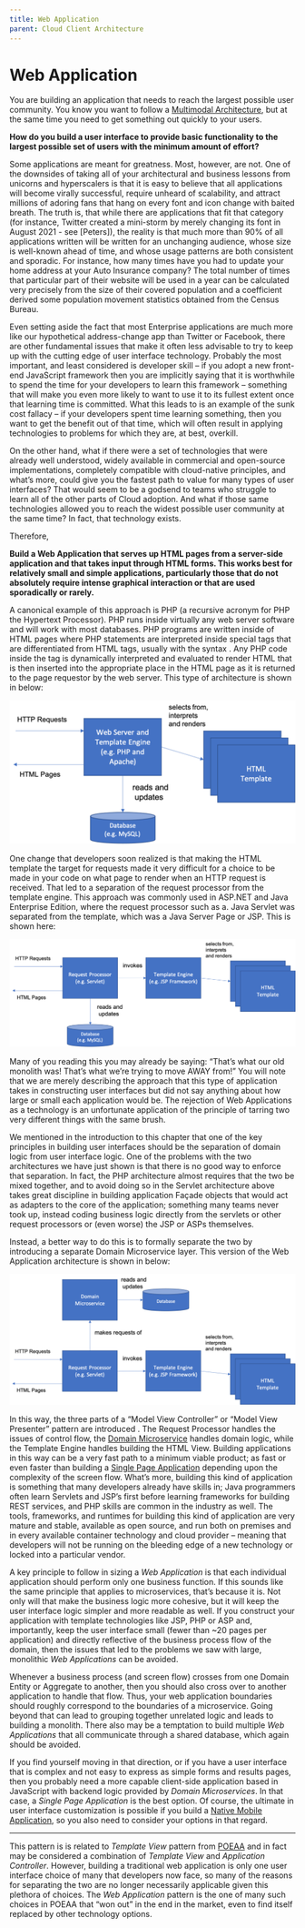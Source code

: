 ```yaml
---
title: Web Application
parent: Cloud Client Architecture
---
```

# Web Application

You are building an application that needs to reach the largest possible user community.  You know you want to follow a [Multimodal Architecture](Multimodal-Architecture.md), but at the same time you need to get something out quickly to your users.

**How do you build a user interface to provide basic functionality to the largest possible set of users with the minimum amount of effort?**

Some applications are meant for greatness.  Most, however, are not.  One of the downsides of taking all of your architectural and business lessons from unicorns and hyperscalers is that it is easy to believe that all applications will become virally successful, require unheard of scalability, and attract millions of adoring fans that hang on every font and icon change with baited breath.  The truth is, that while there are applications that fit that category (for instance, Twitter created a mini-storm by merely changing its font in August 2021 - see [Peters]), the reality is that much more than 90% of all applications written will be written for an unchanging audience, whose size is well-known ahead of time, and whose usage patterns are both consistent and sporadic.  For instance, how many times have you had to update your home address at your Auto Insurance company?  The total number of times that particular part of their website will be used in a year can be calculated very precisely from the size of their covered population and a coefficient derived some population movement statistics obtained from the Census Bureau.  

Even setting aside the fact that most Enterprise applications are much more like our hypothetical address-change app than Twitter or Facebook, there are other fundamental issues that make it often less advisable to try to keep up with the cutting edge of user interface technology.  Probably the most important, and least considered is developer skill – if you adopt a new front-end JavaScript framework then you are implicitly saying that it is worthwhile to spend the time for your developers to learn this framework – something that will make you even more likely to want to use it to its fullest extent once that learning time is committed.  What this leads to is an example of the sunk cost fallacy – if your developers spent time learning something, then you want to get the benefit out of that time, which will often result in applying technologies to problems for which they are, at best, overkill.

On the other hand, what if there were a set of technologies that were already well understood, widely available in commercial and open-source implementations, completely compatible with cloud-native principles, and what’s more, could give you the fastest path to value for many types of user interfaces?   That would seem to be a godsend to teams who struggle to learn all of the other parts of Cloud adoption.  And what if those same technologies allowed you to reach the widest possible user community at the same time?  In fact, that technology exists.

Therefore,

**Build a Web Application that serves up HTML pages from a server-side application and that takes input through HTML forms.  This works best for relatively small and simple applications, particularly those that do not absolutely require intense graphical interaction or that are used sporadically or rarely.**

A canonical example of this approach is PHP (a recursive acronym for PHP the Hypertext Processor).  PHP runs inside virtually any web server software and will work with most databases.  PHP programs are written inside of HTML pages where PHP statements are interpreted inside special tags that are differentiated from HTML tags, usually with the syntax <?php...?>.  Any PHP code inside the tag is dynamically interpreted and evaluated to render HTML that is then inserted into the appropriate place in the HTML page as it is returned to the page requestor by the web server.  This type of architecture is shown in below:
 
![Simple Template System](../assets/PHPTemplates.png)

 One change that developers soon realized is that making the HTML template the target for requests made it very difficult for a choice to be made in your code on what page to render when an HTTP request is received.  That led to a separation of the request processor from the template engine.  This approach was commonly used in ASP.NET and Java Enterprise Edition, where the request processor such as a. Java Servlet was separated from the template, which was a Java Server Page or JSP. This is shown here:
 
![Separated Request Processor](../assets/RequestProcessJSP.png)

Many of you reading this you may already be saying: “That’s what our old monolith was!  That’s what we’re trying to move AWAY from!”  You will note that we are merely describing the approach that this type of application takes in constructing user interfaces but did not say anything about how large or small each application would be.  The rejection of Web Applications as a technology is an unfortunate application of the principle of tarring two very different things with the same brush.  

We mentioned in the introduction to this chapter that one of the key principles in building user interfaces should be the separation of domain logic from user interface logic. One of the problems with the two architectures we have just shown is that there is no good way to enforce that separation.  In fact, the PHP architecture almost requires that the two be mixed together, and to avoid doing so in the Servlet architecture above takes great discipline in building application Façade objects that would act as adapters to the core of the application; something many teams never took up, instead coding business logic directly from the servlets or other request processors or (even worse) the JSP or ASPs themselves.

Instead, a better way to do this is to formally separate the two by introducing a separate Domain Microservice layer.  This version of the Web Application architecture is shown in below:

![Interaction with Domain Microservice](../assets/WebApplicationMicroservices.png)

In this way, the three parts of a “Model View Controller” or “Model View Presenter” pattern are introduced .  The Request Processor handles the issues of control flow, the [Domain Microservice](../Microservices/Business-Microservice.md) handles domain logic, while the Template Engine handles building the HTML View. Building applications in this way can be a very fast path to a minimum viable product; as fast or even faster than building a [Single Page Application](Single-Page-Application.md) depending upon the complexity of the screen flow.  What’s more, building this kind of application is something that many developers already have skills in; Java programmers often learn Servlets and JSP’s first before learning frameworks for building REST services, and PHP skills are common in the industry as well.  The tools, frameworks, and runtimes for building this kind of application are very mature and stable, available as open source, and run both on premises and in every available container technology and cloud provider – meaning that developers will not be running on the bleeding edge of a new technology or locked into a particular vendor.  

A key principle to follow in sizing a *Web Application* is that each individual application should perform only one business function.  If this sounds like the same principle that applies to microservices, that’s because it is.  Not only will that make the business logic more cohesive, but it will keep the user interface logic simpler and more readable as well.  If you construct your application with template technologies like JSP, PHP or ASP and, importantly, keep the user interface small (fewer than ~20 pages per application) and directly reflective of the business process flow of the domain, then the issues that led to the problems we saw with large, monolithic *Web Applications* can be avoided. 

Whenever a business process (and screen flow) crosses from one Domain Entity or Aggregate to another, then you should also cross over to another application to handle that flow.  Thus, your web application boundaries should roughly correspond to the boundaries of a microservice.  Going beyond that can lead to grouping together unrelated logic and leads to building a monolith.  There also may be a temptation to build multiple *Web Applications* that all communicate through a shared database, which again should be avoided.  

If you find yourself moving in that direction, or if you have a user interface that is complex and not easy to express as simple forms and results pages, then you probably need a more capable client-side application based in JavaScript with backend logic provided by *Domain Microservices*.  In that case, a *Single Page Application* is the best option.   Of course, the ultimate in user interface customization is possible if you build a [Native Mobile Application](Native-Mobile-Application.md), so you also need to consider your options in that regard. 

* * *

This pattern is is related to *Template View* pattern from [POEAA](https://www.amazon.com/Patterns-Enterprise-Application-Architecture-Martin/dp/0321127420) and in fact may be considered a combination of *Template View* and *Application Controller*.  However, building a traditional web application is only one user interface choice of many that developers now face, so many of the reasons for separating the two are no longer necessarily applicable given this plethora of choices.  The *Web Application* pattern is the one of many such choices in POEAA that “won out” in the end in the market, even to find itself replaced by other technology options. 
